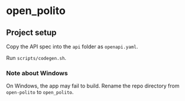 # open_polito

## Project setup

Copy the API spec into the `api` folder as `openapi.yaml`.

Run `scripts/codegen.sh`.

### Note about Windows

On Windows, the app may fail to build. Rename the repo directory from `open-polito` to `open_polito`.
